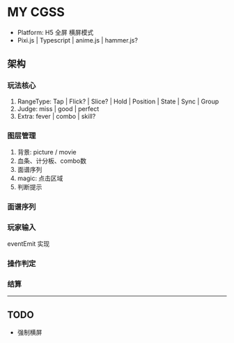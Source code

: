 # MY CGSS
- Platform: H5 全屏 横屏模式
- Pixi.js | Typescript | anime.js | hammer.js?
## 架构

### 玩法核心
1. RangeType: Tap | Flick? | Slice? | Hold | Position | State | Sync | Group
2. Judge: miss | good | perfect
3. Extra: fever | combo | skill?

### 图层管理
1. 背景: picture / movie
2. 血条、计分板、combo数
3. 面谱序列
4. magic: 点击区域
5. 判断提示

### 面谱序列

### 玩家输入
eventEmit 实现

### 操作判定

### 结算


----------------------------

## TODO

- 强制横屏
